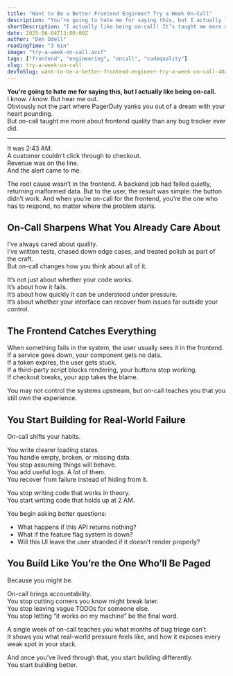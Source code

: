 ```yaml
---
title: "Want to Be a Better Frontend Engineer? Try a Week On-Call"
description: "You’re going to hate me for saying this, but I actually like being on-call. Honestly! It’s taught me more about frontend quality than any bug tracker ever did."
shortDescription: "I actually like being on-call! It’s taught me more about frontend quality than any bug tracker ever did."
date: 2025-06-04T13:00:00Z
author: "Den Odell"
readingTime: "3 min"
image: "try-a-week-on-call.avif"
tags: ["frontend", "engineering", "oncall", "codequality"]
slug: try-a-week-on-call
devToSlug: want-to-be-a-better-frontend-engineer-try-a-week-on-call-40a5
---
```


**You’re going to hate me for saying this, but I actually like being on-call.**  
I know. _I know._ But hear me out.  
Obviously not the part where PagerDuty yanks you out of a dream with your heart pounding.  
But on-call taught me more about frontend quality than any bug tracker ever did.

***

It was 2:43 AM.  
A customer couldn’t click through to checkout.  
Revenue was on the line.  
And the alert came to me.

The root cause wasn’t in the frontend. A backend job had failed quietly, returning malformed data. But to the user, the result was simple: the button didn’t work. And when you’re on-call for the frontend, you’re the one who has to respond, no matter where the problem starts.

## On-Call Sharpens What You Already Care About

I’ve always cared about quality.  
I’ve written tests, chased down edge cases, and treated polish as part of the craft.  
But on-call changes how you think about all of it.

It’s not just about whether your code works.  
It’s about how it fails.  
It’s about how quickly it can be understood under pressure.  
It’s about whether your interface can recover from issues far outside your control.

## The Frontend Catches Everything

When something fails in the system, the user usually sees it in the frontend.  
If a service goes down, your component gets no data.  
If a token expires, the user gets stuck.  
If a third-party script blocks rendering, your buttons stop working.  
If checkout breaks, your app takes the blame.

You may not control the systems upstream, but on-call teaches you that you still own the experience.

## You Start Building for Real-World Failure

On-call shifts your habits.

You write clearer loading states.  
You handle empty, broken, or missing data.  
You stop assuming things will behave.  
You add useful logs. A _lot_ of them.  
You recover from failure instead of hiding from it.

You stop writing code that works in theory.  
You start writing code that holds up at 2 AM.

You begin asking better questions:
- What happens if this API returns nothing?
- What if the feature flag system is down?
- Will this UI leave the user stranded if it doesn’t render properly?

## You Build Like You’re the One Who’ll Be Paged

Because you might be.

On-call brings accountability.  
You stop cutting corners you know might break later.  
You stop leaving vague TODOs for someone else.  
You stop letting “it works on my machine” be the final word.

A single week of on-call teaches you what months of bug triage can’t.  
It shows you what real-world pressure feels like, and how it exposes every weak spot in your stack.

And once you’ve lived through that, you start building differently.  
You start building better.